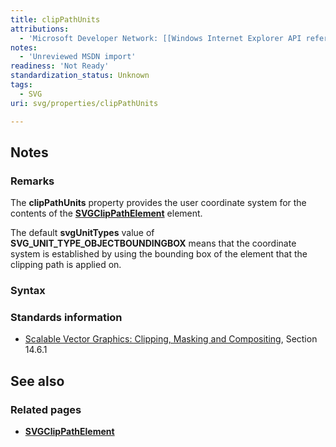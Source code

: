 ```yaml
---
title: clipPathUnits
attributions:
  - 'Microsoft Developer Network: [[Windows Internet Explorer API reference](http://msdn.microsoft.com/en-us/library/ie/hh828809%28v=vs.85%29.aspx) Article]'
notes:
  - 'Unreviewed MSDN import'
readiness: 'Not Ready'
standardization_status: Unknown
tags:
  - SVG
uri: svg/properties/clipPathUnits

---
```

## Notes

### Remarks

The **clipPathUnits** property provides the user coordinate system for the contents of the [**SVGClipPathElement**](/svg/elements/clipPath) element.

The default **svgUnitTypes** value of **SVG\_UNIT\_TYPE\_OBJECTBOUNDINGBOX** means that the coordinate system is established by using the bounding box of the element that the clipping path is applied on.

### Syntax

### Standards information

-   [Scalable Vector Graphics: Clipping, Masking and Compositing](http://go.microsoft.com/fwlink/p/?linkid=199810), Section 14.6.1

## See also

### Related pages

-   [**SVGClipPathElement**](/svg/elements/clipPath)
